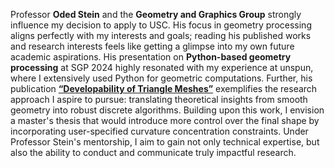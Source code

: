 Professor **Oded Stein** and the **Geometry and Graphics Group** strongly influence my decision to apply to USC. His focus in geometry processing aligns perfectly with my interests and goals; reading his published works and research interests feels like getting a glimpse into my own future academic aspirations. His presentation on **Python-based geometry processing** at SGP 2024 highly resonated with my experience at unspun, where I extensively used Python for geometric computations. Further, his publication [**“Developability of Triangle Meshes”**](https://www.cs.cmu.edu/~kmcrane/Projects/DiscreteDevelopable/) exemplifies the research approach I aspire to pursue: translating theoretical insights from smooth geometry into robust discrete algorithms. Building upon this work, I envision a master's thesis that would introduce more control over the final shape by incorporating user-specified curvature concentration constraints. Under Professor Stein's mentorship, I aim to gain not only technical expertise, but also the ability to conduct and communicate truly impactful research.
